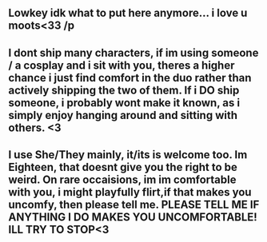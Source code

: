 Lowkey idk what to put here anymore... i love u moots<33 /p
--
I dont ship many characters, if im using someone / a cosplay and i sit with you, theres a higher chance i just find comfort in the duo rather than actively shipping the two of them. If i DO ship someone, i probably wont make it known, as i simply enjoy hanging around and sitting with others. <3
--
I use She/They mainly, it/its is welcome too. Im Eighteen, that doesnt give you the right to be weird. On rare occaisions, im im comfortable with you, i might playfully flirt,if that makes you uncomfy, then please tell me. PLEASE TELL ME IF ANYTHING I DO MAKES YOU UNCOMFORTABLE! ILL TRY TO STOP<3 
--

